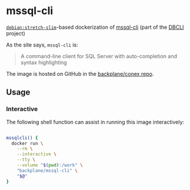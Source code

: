 # mssql-cli

[`debian:stretch-slim`](https://hub.docker.com/_/debian/)-based dockerization of [mssql-cli](https://github.com/dbcli/mssql-cli) (part of the [DBCLI](https://www.dbcli.com/) project)

As the site says, `mssql-cli` is:

> A command-line client for SQL Server with auto-completion and syntax highlighting 

The image is hosted on GitHub in the [backplane/conex repo](https://github.com/backplane/conex/tree/main/mssql-cli).

## Usage

### Interactive

The following shell function can assist in running this image interactively:

```sh

mssqlcli() {
  docker run \
    --rm \
    --interactive \
    --tty \
    --volume "$(pwd):/work" \
    "backplane/mssql-cli" \
    "$@"
}

```
